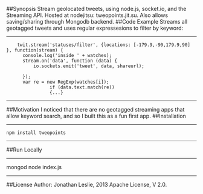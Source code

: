 ##Synopsis
Stream geolocated tweets, using node.js, socket.io, and the Streaming API.  Hosted at nodejitsu: tweopoints.jit.su.
Also allows saving/sharing through Mongodb backend.
##Code Example
Streams all geotagged tweets and uses regular expressesions to filter by keyword:

***
        twit.stream('statuses/filter', {locations: [-179.9,-90,179.9,90] }, function(stream) {
          console.log('inside ' + watches);
          stream.on('data', function (data) {
              io.sockets.emit('tweet', data, shareurl);

          }); 
          var re = new RegExp(watches[i]);
                    if (data.text.match(re)) 
                    {...}
***
##Motivation
I noticed that there are no geotagged streaming apps that allow keyword search, and so I built this as a fun first app.
##Installation
***
	npm install tweopoints
***
##Run Locally
***
  mongod 
	node index.js
***
##License
Author: Jonathan Leslie, 2013
Apache License, V 2.0. 
